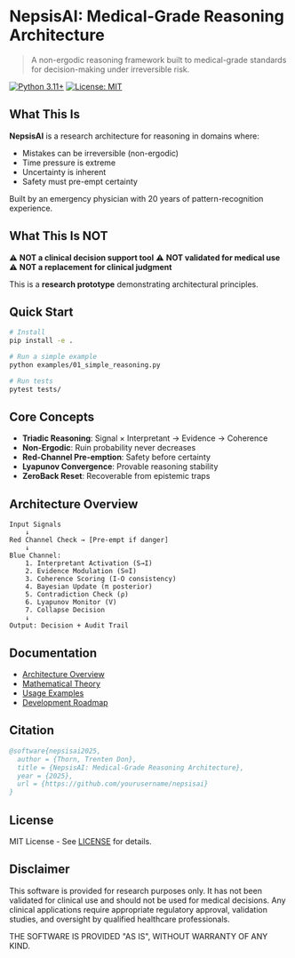 # NepsisAI: Medical-Grade Reasoning Architecture

> A non-ergodic reasoning framework built to medical-grade standards for decision-making under irreversible risk.

[![Python 3.11+](https://img.shields.io/badge/python-3.11+-blue.svg)](https://www.python.org/downloads/)
[![License: MIT](https://img.shields.io/badge/License-MIT-yellow.svg)](https://opensource.org/licenses/MIT)

## What This Is

**NepsisAI** is a research architecture for reasoning in domains where:
- Mistakes can be irreversible (non-ergodic)
- Time pressure is extreme
- Uncertainty is inherent
- Safety must pre-empt certainty

Built by an emergency physician with 20 years of pattern-recognition experience.

## What This Is NOT

⚠️ **NOT a clinical decision support tool**
⚠️ **NOT validated for medical use**
⚠️ **NOT a replacement for clinical judgment**

This is a **research prototype** demonstrating architectural principles.

## Quick Start

```bash
# Install
pip install -e .

# Run a simple example
python examples/01_simple_reasoning.py

# Run tests
pytest tests/
```

## Core Concepts

- **Triadic Reasoning**: Signal × Interpretant → Evidence → Coherence
- **Non-Ergodic**: Ruin probability never decreases
- **Red-Channel Pre-emption**: Safety before certainty
- **Lyapunov Convergence**: Provable reasoning stability
- **ZeroBack Reset**: Recoverable from epistemic traps

## Architecture Overview

```
Input Signals
    ↓
Red Channel Check → [Pre-empt if danger]
    ↓
Blue Channel:
    1. Interpretant Activation (S→I)
    2. Evidence Modulation (S⊙I)
    3. Coherence Scoring (I-O consistency)
    4. Bayesian Update (π posterior)
    5. Contradiction Check (ρ)
    6. Lyapunov Monitor (V)
    7. Collapse Decision
    ↓
Output: Decision + Audit Trail
```

## Documentation

- [Architecture Overview](docs/ARCHITECTURE.md)
- [Mathematical Theory](docs/THEORY.md)
- [Usage Examples](docs/EXAMPLES.md)
- [Development Roadmap](docs/ROADMAP.md)

## Citation

```bibtex
@software{nepsisai2025,
  author = {Thorn, Trenten Don},
  title = {NepsisAI: Medical-Grade Reasoning Architecture},
  year = {2025},
  url = {https://github.com/yourusername/nepsisai}
}
```

## License

MIT License - See [LICENSE](LICENSE) for details.

## Disclaimer

This software is provided for research purposes only. It has not been validated for clinical use and should not be used for medical decisions. Any clinical applications require appropriate regulatory approval, validation studies, and oversight by qualified healthcare professionals.

THE SOFTWARE IS PROVIDED "AS IS", WITHOUT WARRANTY OF ANY KIND.

